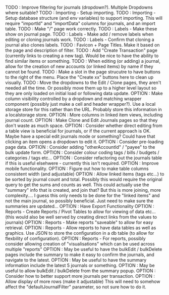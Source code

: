 TODO : Improve filtering for journals (dropdown?). Multiple Dropdowns where suitable?
TODO : Importing - Setup importing.
TODO : Importing - Setup database structure (and env variables) to support importing. This will require "importId" and "importData" columns for journals, and an import table.
TODO : Make "/" page work correctly.
TODO : Labels - Make these show on journal page.
TODO : Labels - Make add / remove labels when editing or cloning journals work.
TODO : Labels - Confirm that cloning a journal also clones labels.
TODO : Favicon + Page Titles. Make it based on the page and description of filter.
TODO : Add "Create Transaction" page (currently links to creating a new tag). Would be nice to have the ability to find similar items or something.
TODO : When editing (or adding) a journal, allow for the creation of new accounts (or linked items) by name if they cannot be found.
TODO : Make a slot in the page strucutre to have buttons to the right of the menu. Place the "Create xx" buttons here to clean up visually.
TODO : Move the dropdowns to the Edit / Clone pages, they aren't needed all the time. Or possibly move them up to a higher level layout so they are only loaded on initial load or following data update.
OPTION : Make column visibility controlled by a dropdown and matching wrapper component (possibly just make a cell and header wrapper?). Use a local storage store for this rather than the URL. Probably store this information in a localstorage store.
OPTION : More columns in linked item views, including journal count.
OPTION : Make Clone and Edit Journals pages so that they don't waste as much space.
OPTION : Consider whether direct editing from a table view is beneficial for journals, or if the current approach is OK. Maybe have a special edit journals mode or something? Could have that clicking an item opens a dropdown to edit it.
OPTION : Consider pre-loading page data.
OPTION : Consider adding "otherAccountId" / "payee" to the bulk update form.
OPTION : Consider colour coding tags / bills / budgets / categories / tags etc...
OPTION : Consider refactoring out the journals table if this is useful elsehwere - currently this isn't required.
OPTION : Improve mobile functionality.
OPTION : Figure out how to make table columns consistent width (and adjustable)
OPTION : Allow linked items (tags etc...) to be sorted by journal count and total. Possibly this would require the original query to get the sums and counts as well. This could actually use the "summary" info that is created, and join that? But this is more joining, more complexity.... I guess this only needs to be done for the "linked items" and not the main journal, so possibly beneficial. Just need to make sure the summaries are updated...
OPTION : Have Export Functionality
OPTION : Reports - Create Reports / Pivot Tables to allow for viewing of data etc... (this would also be well served by creating direct links from the values to journals)
OPTION : Reports - Make reports "saveable" to allow for easy retrieval.
OPTION : Reports - Allow reports to have data tables as well as graphics. Use JSON to store the configuration in a db table (to allow for flexbility of configuration).
OPTION : Reports - For reports, possibly consider allowing creation of "visualisations" which can be used across multiple "reports"
OPTION : May be useful to have the bulkEdit / bulkDelete pages include the summary to make it easy to confirm the journals, and navigate to the latest.
OPTION : May be useful to have the summary information include the latest 5 journals or something.
OPTION : May be useful to allow bulkEdit / bulkDelete from the summary popup.
OPTION : Consider how to better support more journals per transaction.
OPTION : Allow display of more rows (make it adjustable) This will need to somehow affect the "defaultJournalFilter" parameter, so not sure how to do it.
